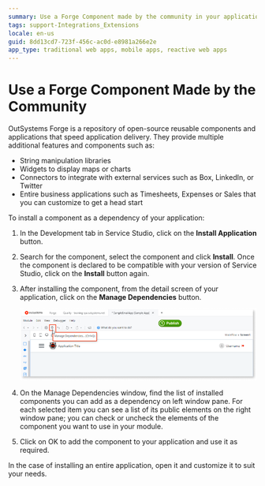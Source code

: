 ```yaml
---
summary: Use a Forge Component made by the community in your applications and accelerate your development process while adding functionality to your apps.
tags: support-Integrations_Extensions
locale: en-us
guid: 8dd13cd7-723f-456c-ac0d-e8981a266e2e
app_type: traditional web apps, mobile apps, reactive web apps
---
```


# Use a Forge Component Made by the Community

OutSystems Forge is a repository of open-source reusable components and applications that speed application delivery. They provide multiple additional features and components such as:

* String manipulation libraries
* Widgets to display maps or charts
* Connectors to integrate with external services such as Box, LinkedIn, or Twitter
* Entire business applications such as Timesheets, Expenses or Sales that you can customize to get a head start

To install a component as a dependency of your application:

1. In the Development tab in Service Studio, click on the **Install Application** button.
1. Search for the component, select the component and click **Install**. Once the component is declared to be compatible with your version of Service Studio, click on the **Install** button again.
1. After installing the component, from the detail screen of your application, click on the **Manage Dependencies** button.

    ![](images/forge-component.png)

1. On the Manage Dependencies window, find the list of installed components you can add as a dependency on left window pane. For each selected item you can see a list of its public elements on the right window pane; you can check or uncheck the elements of the component you want to use in your module.

1. Click on OK to add the component to your application and use it as required.

In the case of installing an entire application, open it and customize it to suit your needs.
